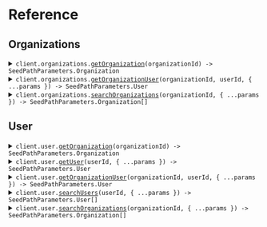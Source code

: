 # Reference

## Organizations

<details><summary><code>client.organizations.<a href="/src/api/resources/organizations/client/Client.ts">getOrganization</a>(organizationId) -> SeedPathParameters.Organization</code></summary>
<dl>
<dd>

#### 🔌 Usage

<dl>
<dd>

<dl>
<dd>

```typescript
await client.organizations.getOrganization("organizationId");
```

</dd>
</dl>
</dd>
</dl>

#### ⚙️ Parameters

<dl>
<dd>

<dl>
<dd>

**organizationId:** `string`

</dd>
</dl>

<dl>
<dd>

**requestOptions:** `Organizations.RequestOptions`

</dd>
</dl>
</dd>
</dl>

</dd>
</dl>
</details>

<details><summary><code>client.organizations.<a href="/src/api/resources/organizations/client/Client.ts">getOrganizationUser</a>(organizationId, userId, { ...params }) -> SeedPathParameters.User</code></summary>
<dl>
<dd>

#### 🔌 Usage

<dl>
<dd>

<dl>
<dd>

```typescript
await client.organizations.getOrganizationUser("organizationId", "userId");
```

</dd>
</dl>
</dd>
</dl>

#### ⚙️ Parameters

<dl>
<dd>

<dl>
<dd>

**organizationId:** `string`

</dd>
</dl>

<dl>
<dd>

**userId:** `string`

</dd>
</dl>

<dl>
<dd>

**request:** `SeedPathParameters.GetOrganizationUserRequest`

</dd>
</dl>

<dl>
<dd>

**requestOptions:** `Organizations.RequestOptions`

</dd>
</dl>
</dd>
</dl>

</dd>
</dl>
</details>

<details><summary><code>client.organizations.<a href="/src/api/resources/organizations/client/Client.ts">searchOrganizations</a>(organizationId, { ...params }) -> SeedPathParameters.Organization[]</code></summary>
<dl>
<dd>

#### 🔌 Usage

<dl>
<dd>

<dl>
<dd>

```typescript
await client.organizations.searchOrganizations("organizationId", {
    limit: 1,
});
```

</dd>
</dl>
</dd>
</dl>

#### ⚙️ Parameters

<dl>
<dd>

<dl>
<dd>

**organizationId:** `string`

</dd>
</dl>

<dl>
<dd>

**request:** `SeedPathParameters.SearchOrganizationsRequest`

</dd>
</dl>

<dl>
<dd>

**requestOptions:** `Organizations.RequestOptions`

</dd>
</dl>
</dd>
</dl>

</dd>
</dl>
</details>

## User

<details><summary><code>client.user.<a href="/src/api/resources/user/client/Client.ts">getOrganization</a>(organizationId) -> SeedPathParameters.Organization</code></summary>
<dl>
<dd>

#### 🔌 Usage

<dl>
<dd>

<dl>
<dd>

```typescript
await client.user.getOrganization("organizationId");
```

</dd>
</dl>
</dd>
</dl>

#### ⚙️ Parameters

<dl>
<dd>

<dl>
<dd>

**organizationId:** `string`

</dd>
</dl>

<dl>
<dd>

**requestOptions:** `User.RequestOptions`

</dd>
</dl>
</dd>
</dl>

</dd>
</dl>
</details>

<details><summary><code>client.user.<a href="/src/api/resources/user/client/Client.ts">getUser</a>(userId, { ...params }) -> SeedPathParameters.User</code></summary>
<dl>
<dd>

#### 🔌 Usage

<dl>
<dd>

<dl>
<dd>

```typescript
await client.user.getUser("userId");
```

</dd>
</dl>
</dd>
</dl>

#### ⚙️ Parameters

<dl>
<dd>

<dl>
<dd>

**userId:** `string`

</dd>
</dl>

<dl>
<dd>

**request:** `SeedPathParameters.GetUsersRequest`

</dd>
</dl>

<dl>
<dd>

**requestOptions:** `User.RequestOptions`

</dd>
</dl>
</dd>
</dl>

</dd>
</dl>
</details>

<details><summary><code>client.user.<a href="/src/api/resources/user/client/Client.ts">getOrganizationUser</a>(organizationId, userId, { ...params }) -> SeedPathParameters.User</code></summary>
<dl>
<dd>

#### 🔌 Usage

<dl>
<dd>

<dl>
<dd>

```typescript
await client.user.getOrganizationUser("organizationId", "userId");
```

</dd>
</dl>
</dd>
</dl>

#### ⚙️ Parameters

<dl>
<dd>

<dl>
<dd>

**organizationId:** `string`

</dd>
</dl>

<dl>
<dd>

**userId:** `string`

</dd>
</dl>

<dl>
<dd>

**request:** `SeedPathParameters.GetOrganizationUserRequest`

</dd>
</dl>

<dl>
<dd>

**requestOptions:** `User.RequestOptions`

</dd>
</dl>
</dd>
</dl>

</dd>
</dl>
</details>

<details><summary><code>client.user.<a href="/src/api/resources/user/client/Client.ts">searchUsers</a>(userId, { ...params }) -> SeedPathParameters.User[]</code></summary>
<dl>
<dd>

#### 🔌 Usage

<dl>
<dd>

<dl>
<dd>

```typescript
await client.user.searchUsers("userId", {
    limit: 1,
});
```

</dd>
</dl>
</dd>
</dl>

#### ⚙️ Parameters

<dl>
<dd>

<dl>
<dd>

**userId:** `string`

</dd>
</dl>

<dl>
<dd>

**request:** `SeedPathParameters.SearchUsersRequest`

</dd>
</dl>

<dl>
<dd>

**requestOptions:** `User.RequestOptions`

</dd>
</dl>
</dd>
</dl>

</dd>
</dl>
</details>

<details><summary><code>client.user.<a href="/src/api/resources/user/client/Client.ts">searchOrganizations</a>(organizationId, { ...params }) -> SeedPathParameters.Organization[]</code></summary>
<dl>
<dd>

#### 🔌 Usage

<dl>
<dd>

<dl>
<dd>

```typescript
await client.user.searchOrganizations("organizationId", {
    limit: 1,
});
```

</dd>
</dl>
</dd>
</dl>

#### ⚙️ Parameters

<dl>
<dd>

<dl>
<dd>

**organizationId:** `string`

</dd>
</dl>

<dl>
<dd>

**request:** `SeedPathParameters.SearchOrganizationsRequest`

</dd>
</dl>

<dl>
<dd>

**requestOptions:** `User.RequestOptions`

</dd>
</dl>
</dd>
</dl>

</dd>
</dl>
</details>

